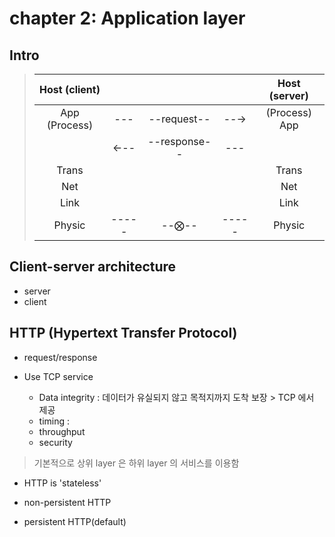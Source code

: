 # chapter 2: Application layer

## Intro
> | Host (client) |  |  |  | Host (server) |
> |:---:|:---:|:---:|:---:|:---:|
> |App (Process)| --- |--request--| --→ |(Process) App|
> |             | ←-- |--response--| --- |            |
> |Trans| | | |Trans|
> |Net| | | |Net|
> |Link| | | |Link|
> |Physic|-----|--⨂--|-----|Physic|

## Client-server architecture
- server
- client


## HTTP (Hypertext Transfer Protocol)
- request/response

- Use TCP service
    - Data integrity : 데이터가 유실되지 않고 목적지까지 도착 보장 > TCP 에서 제공
    - timing : 
    - throughput
    - security
> 기본적으로 상위 layer 은 하위 layer 의 서비스를 이용함
- HTTP is 'stateless'

- non-persistent HTTP
- persistent HTTP(default)

